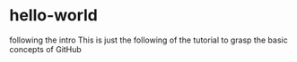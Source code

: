 # hello-world
following the intro
This is just the following of the tutorial to grasp the basic concepts of GitHub
